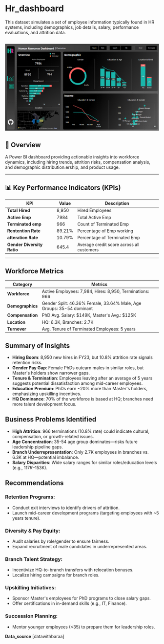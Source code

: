 # Hr_dashboard

This dataset simulates a set of employee information typically found in HR systems, including demographics, job details, salary, performance evaluations, and attrition data.

[![Power Bi Dashboard](dashboard.png)](https://app.powerbi.com/groups/me/reports/b3c9b73e-1d45-4fc2-898a-958e22a6ff9b/75c66bcdeacb9a3680f4?experience=power-bi)
---

## 📌 Overview
A Power BI dashboard providing actionable insights into workforce dynamics, including hiring trends, attrition risks, compensation analysis, and demographic distribution.ership, and product usage.

---


## 📊 Key Performance Indicators (KPIs)

| KPI                      | Value     | Description |
|--------------------------|-----------|-------------|
| **Total Hired**      | 8,950    | Hired Employees |
| **Active Emp**           | 7984     | Total Active Emp |
| **Terminated emp**       | 966    | Count of Terminated Emp |
| **Rentention Rate**         | 89.21%     | Percentage of Emp working |
| **atteration Rate**          | 10.79%     | Percentage of Terminated Emp |
| **Gender Diversity Ratio** | 645.4     | Average credit score across all customers |

---

## Workforce Metrics

| **Category**            | **Metrics**                                |
|-------------------------|--------------------------------------------|
| **Workforce**           | Active Employees: 7,984, Hires: 8,950, Terminations: 966 |
| **Demographics**        | Gender Split: 46.36% Female, 33.64% Male, Age Groups: 35-54 dominant |
| **Compensation**        | PhD Avg. Salary: $149K, Master's Avg.: $125K |
| **Location**            | HQ: 6.3K, Branches: 2.7K                  |
| **Turnover**            | Avg. Tenure of Terminated Employees: 5 years |

## Summary of Insights

- **Hiring Boom**: 8,950 new hires in FY23, but 10.8% attrition rate signals retention risks.
- **Gender Pay Gap**: Female PhDs outearn males in similar roles, but Master's holders show narrower gaps.
- **Tenure & Termination**: Employees leaving after an average of 5 years suggests potential dissatisfaction among mid-career employees.
- **Education Premium**: PhDs earn ~20% more than Master's holders, emphasizing upskilling incentives.
- **HQ Dominance**: 70% of the workforce is based at HQ; branches need more talent development focus.

## Business Problems Identified

- **High Attrition**: 966 terminations (10.8% rate) could indicate cultural, compensation, or growth-related issues.
- **Age Concentration**: 35-54 age group dominates—risks future leadership pipeline gaps.
- **Branch Underrepresentation**: Only 2.7K employees in branches vs. 6.3K at HQ—potential imbalance.
- **Salary Disparities**: Wide salary ranges for similar roles/education levels (e.g., $117K–$153K).

## Recommendations

### Retention Programs:
- Conduct exit interviews to identify drivers of attrition.
- Launch mid-career development programs (targeting employees with ~5 years tenure).
  
### Diversity & Pay Equity:
- Audit salaries by role/gender to ensure fairness.
- Expand recruitment of male candidates in underrepresented areas.
  
### Branch Talent Strategy:
- Incentivize HQ-to-branch transfers with relocation bonuses.
- Localize hiring campaigns for branch roles.

### Upskilling Initiatives:
- Sponsor Master's employees for PhD programs to close salary gaps.
- Offer certifications in in-demand skills (e.g., IT, Finance).

### Succession Planning:
- Mentor younger employees (<35) to prepare them for leadership roles.


 **Data_source** [datawithbaraa]
